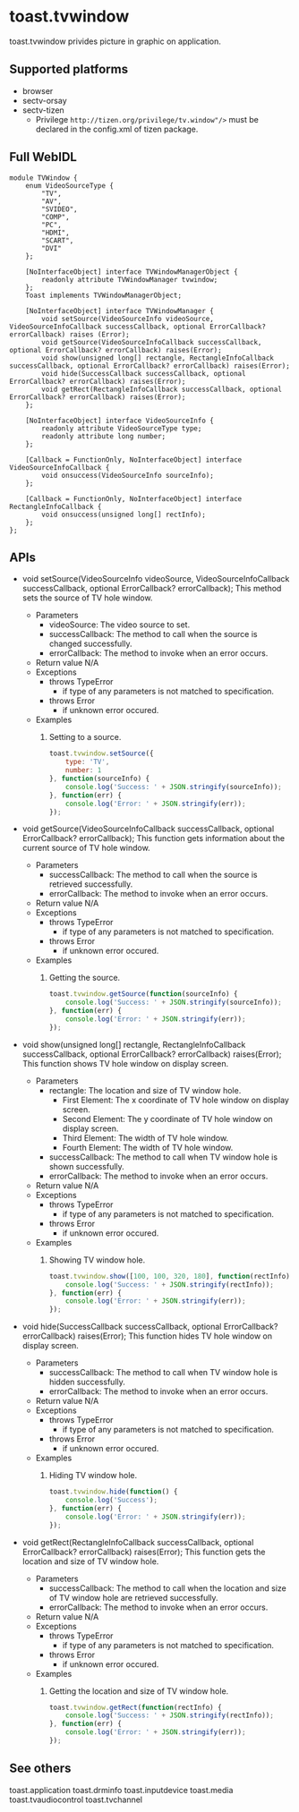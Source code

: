 # toast.tvwindow
toast.tvwindow privides picture in graphic on application.

## Supported platforms
* browser
* sectv-orsay
* sectv-tizen
    - Privilege `http://tizen.org/privilege/tv.window"/>` must be declared in the config.xml of tizen package.

## Full WebIDL
```WebIDL
module TVWindow {
    enum VideoSourceType {
        "TV",
        "AV",
        "SVIDEO",
        "COMP",
        "PC",
        "HDMI",
        "SCART",
        "DVI"
    };

    [NoInterfaceObject] interface TVWindowManagerObject {
        readonly attribute TVWindowManager tvwindow;
    };
    Toast implements TVWindowManagerObject;

    [NoInterfaceObject] interface TVWindowManager {
        void setSource(VideoSourceInfo videoSource, VideoSourceInfoCallback successCallback, optional ErrorCallback? errorCallback) raises (Error);
        void getSource(VideoSourceInfoCallback successCallback, optional ErrorCallback? errorCallback) raises(Error);
        void show(unsigned long[] rectangle, RectangleInfoCallback successCallback, optional ErrorCallback? errorCallback) raises(Error);
        void hide(SuccessCallback successCallback, optional ErrorCallback? errorCallback) raises(Error);
        void getRect(RectangleInfoCallback successCallback, optional ErrorCallback? errorCallback) raises(Error);
    };

    [NoInterfaceObject] interface VideoSourceInfo {
        readonly attribute VideoSourceType type;
        readonly attribute long number;
    };

    [Callback = FunctionOnly, NoInterfaceObject] interface VideoSourceInfoCallback {
        void onsuccess(VideoSourceInfo sourceInfo);
    };

    [Callback = FunctionOnly, NoInterfaceObject] interface RectangleInfoCallback {
        void onsuccess(unsigned long[] rectInfo);
    };
};
```

## APIs
* void setSource(VideoSourceInfo videoSource, VideoSourceInfoCallback successCallback, optional ErrorCallback? errorCallback);
This method sets the source of TV hole window.
    * Parameters
        - videoSource: The video source to set.
        - successCallback: The method to call when the source is changed successfully.
        - errorCallback: The method to invoke when an error occurs.
    * Return value
        N/A
    * Exceptions
        * throws TypeError
            * if type of any parameters is not matched to specification.
        * throws Error
            * if unknown error occured.
    * Examples
        1. Setting to a source.

            ```js
            toast.tvwindow.setSource({
                type: 'TV',
                number: 1
            }, function(sourceInfo) {
                console.log('Success: ' + JSON.stringify(sourceInfo));
            }, function(err) {
                console.log('Error: ' + JSON.stringify(err));
            });
            ```

* void getSource(VideoSourceInfoCallback successCallback, optional ErrorCallback? errorCallback);
This function gets information about the current source of TV hole window.
    * Parameters
        - successCallback: The method to call when the source is retrieved successfully.
        - errorCallback: The method to invoke when an error occurs.
    * Return value
        N/A
    * Exceptions
        * throws TypeError
            * if type of any parameters is not matched to specification.
        * throws Error
            * if unknown error occured.
    * Examples
        1. Getting the source.

            ```js
            toast.tvwindow.getSource(function(sourceInfo) {
                console.log('Success: ' + JSON.stringify(sourceInfo));
            }, function(err) {
                console.log('Error: ' + JSON.stringify(err));
            });
            ```

* void show(unsigned long[] rectangle, RectangleInfoCallback successCallback, optional ErrorCallback? errorCallback) raises(Error);
This function shows TV hole window on display screen.
    * Parameters
        - rectangle: The location and size of TV window hole.
            - First Element: The x coordinate of TV hole window on display screen.
            - Second Element: The y coordinate of TV hole window on display screen.
            - Third Element: The width of TV hole window.
            - Fourth Element: The width of TV hole window.
        - successCallback: The method to call when TV window hole is shown successfully.
        - errorCallback: The method to invoke when an error occurs.
    * Return value
        N/A
    * Exceptions
        * throws TypeError
            * if type of any parameters is not matched to specification.
        * throws Error
            * if unknown error occured.
    * Examples
        1. Showing TV window hole.

            ```js
            toast.tvwindow.show([100, 100, 320, 180], function(rectInfo) {
                console.log('Success: ' + JSON.stringify(rectInfo));
            }, function(err) {
                console.log('Error: ' + JSON.stringify(err));
            });
            ```

* void hide(SuccessCallback successCallback, optional ErrorCallback? errorCallback) raises(Error);
This function hides TV hole window on display screen.
    * Parameters
        - successCallback: The method to call when TV window hole is hidden successfully.
        - errorCallback: The method to invoke when an error occurs.
    * Return value
        N/A
    * Exceptions
        * throws TypeError
            * if type of any parameters is not matched to specification.
        * throws Error
            * if unknown error occured.
    * Examples
        1. Hiding TV window hole.

            ```js
            toast.tvwindow.hide(function() {
                console.log('Success');
            }, function(err) {
                console.log('Error: ' + JSON.stringify(err));
            });
            ```

* void getRect(RectangleInfoCallback successCallback, optional ErrorCallback? errorCallback) raises(Error);
This function gets the location and size of TV window hole.
    * Parameters
        - successCallback: The method to call when the location and size of TV window hole are retrieved successfully.
        - errorCallback: The method to invoke when an error occurs.
    * Return value
        N/A
    * Exceptions
        * throws TypeError
            * if type of any parameters is not matched to specification.
        * throws Error
            * if unknown error occured.
    * Examples
        1. Getting the location and size of TV window hole.
        
            ```js
            toast.tvwindow.getRect(function(rectInfo) {
                console.log('Success: ' + JSON.stringify(rectInfo));
            }, function(err) {
                console.log('Error: ' + JSON.stringify(err));
            });
            ```

## See others
toast.application
toast.drminfo
toast.inputdevice
toast.media
toast.tvaudiocontrol
toast.tvchannel
